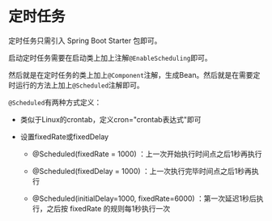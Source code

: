 # 定时任务

定时任务只需引入 Spring Boot Starter 包即可。

启动定时任务需要在启动类上加上注解`@EnableScheduling`即可。

然后就是在定时任务的类上加上`@Component`注解，生成Bean。然后就是在需要定时运行的方法上加上`@Scheduled`注解即可。

`@Scheduled`有两种方式定义：

* 类似于Linux的crontab，定义cron="crontab表达式"即可

* 设置fixedRate或fixedDelay

    * @Scheduled(fixedRate = 1000) ：上一次开始执行时间点之后1秒再执行
     
    * @Scheduled(fixedDelay = 1000) ：上一次执行完毕时间点之后1秒再执行
      
    * @Scheduled(initialDelay=1000, fixedRate=6000) ：第一次延迟1秒后执行，之后按 fixedRate 的规则每1秒执行一次
    
